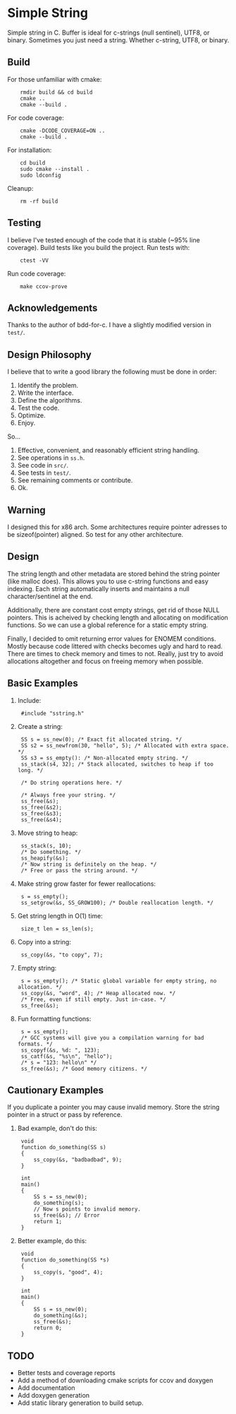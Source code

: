 
# Simple String
Simple string in C. Buffer is ideal for c-strings (null sentinel), UTF8, or binary.
Sometimes you just need a string. Whether c-string, UTF8, or binary.


## Build
For those unfamiliar with cmake:

        rmdir build && cd build
        cmake ..
        cmake --build .

For code coverage:

        cmake -DCODE_COVERAGE=ON ..
        cmake --build .

For installation:

        cd build
        sudo cmake --install .
        sudo ldconfig

Cleanup:

        rm -rf build


## Testing
I believe I've tested enough of the code that it is stable (~95% line coverage).
Build tests like you build the project.
Run tests with:

        ctest -VV

Run code coverage:

        make ccov-prove


## Acknowledgements
Thanks to the author of bdd-for-c.
I have a slightly modified version in `test/`.


## Design Philosophy
I believe that to write a good library the following must be done in order:
1. Identify the problem.
1. Write the interface.
1. Define the algorithms.
1. Test the code.
1. Optimize.
1. Enjoy.

So...
1. Effective, convenient, and reasonably efficient string handling.
1. See operations in `ss.h`.
1. See code in `src/`.
1. See tests in `test/`.
1. See remaining comments or contribute.
1. Ok.


## Warning
I designed this for x86 arch.
Some architectures require pointer adresses to be sizeof(pointer) aligned.
So test for any other architecture.


## Design
The string length and other metadata are stored behind the string pointer (like malloc does).
This allows you to use c-string functions and easy indexing.
Each string automatically inserts and maintains a null character/sentinel at the end.

Additionally, there are constant cost empty strings, get rid of those NULL pointers.
This is acheived by checking length and allocating on modification functions.
So we can use a global reference for a static empty string.

Finally, I decided to omit returning error values for ENOMEM conditions.
Mostly because code littered with checks becomes ugly and hard to read.
There are times to check memory and times to not.
Really, just try to avoid allocations altogether and focus on freeing memory
when possible.


## Basic Examples
1. Include:

        #include "sstring.h"

1. Create a string:

        SS s = ss_new(0); /* Exact fit allocated string. */
        SS s2 = ss_newfrom(30, "hello", 5); /* Allocated with extra space. */
        SS s3 = ss_empty(): /* Non-allocated empty string. */
        ss_stack(s4, 32); /* Stack allocated, switches to heap if too long. */

        /* Do string operations here. */

        /* Always free your string. */
        ss_free(&s);
        ss_free(&s2);
        ss_free(&s3);
        ss_free(&s4);

1. Move string to heap:

        ss_stack(s, 10);
        /* Do something. */
        ss_heapify(&s);
        /* Now string is definitely on the heap. */
        /* Free or pass the string around. */

1. Make string grow faster for fewer reallocations:

        s = ss_empty();
        ss_setgrow(&s, SS_GROW100); /* Double reallocation length. */

1. Get string length in O(1) time:

        size_t len = ss_len(s);

1. Copy into a string:

        ss_copy(&s, "to copy", 7);

1. Empty string:

        s = ss_empty(); /* Static global variable for empty string, no allocation. */
        ss_copy(&s, "word", 4); /* Heap allocated now. */
        /* Free, even if still empty. Just in-case. */
        ss_free(&s);

1. Fun formatting functions:

        s = ss_empty();
        /* GCC systems will give you a compilation warning for bad formats. */
        ss_copyf(&s, %d: ", 123);
        ss_catf(&s, "%s\n", "hello");
        /* s = "123: hello\n" */
        ss_free(&s); /* Good memory citizens. */


## Cautionary Examples
If you duplicate a pointer you may cause invalid memory.
Store the string pointer in a struct or pass by reference.


1. Bad example, don't do this:

        void
        function do_something(SS s)
        {
            ss_copy(&s, "badbadbad", 9);
        }

        int
        main()
        {
            SS s = ss_new(0);
            do_something(s);
            // Now s points to invalid memory.
            ss_free(&s); // Error
            return 1;
        }

1. Better example, do this:

        void
        function do_something(SS *s)
        {
            ss_copy(s, "good", 4);
        }

        int
        main()
        {
            SS s = ss_new(0);
            do_something(&s);
            ss_free(&s);
            return 0;
        }


## TODO
- Better tests and coverage reports
- Add a method of downloading cmake scripts for ccov and doxygen
- Add documentation
- Add doxygen generation
- Add static library generation to build setup.

